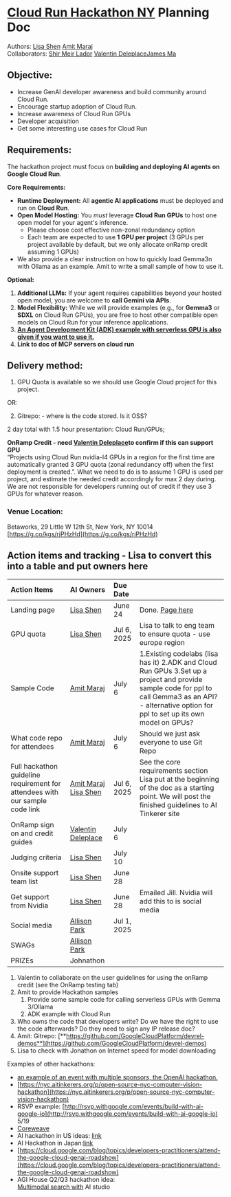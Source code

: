 # [Cloud Run Hackathon NY](https://nyc.aitinkerers.org/p/agentic-ai-app-hackathon-with-google-cloud-run-gpus) Planning Doc

Authors: [Lisa Shen](mailto:lisashen@google.com) [Amit Maraj](mailto:amaraj@google.com)  
Collaborators: [Shir Meir Lador](mailto:slador@google.com) [Valentin Deleplace](mailto:deleplace@google.com)[James Ma](mailto:jscma@google.com)

## Objective:

- Increase GenAI developer awareness and build community around Cloud Run.
- Encourage startup adoption of Cloud Run.
- Increase awareness of Cloud Run GPUs
- Developer acquisition
- Get some interesting use cases for Cloud Run

## Requirements:

The hackathon project must focus on **building and deploying AI agents on Google Cloud Run**.

**Core Requirements:**

- **Runtime Deployment:** All **agentic AI applications** must be deployed and run on **Cloud Run**.
- **Open Model Hosting:** You _must_ leverage **Cloud Run GPUs** to host one open model for your agent's inference.
  - Please choose cost effective non-zonal redundancy option
  - Each team are expected to use **1 GPU per project** (3 GPUs per project available by default, but we only allocate onRamp credit assuming 1 GPUs)
- We also provide a clear instruction on how to quickly load Gemma3n with Ollama as an example. Amit to write a small sample of how to use it.

**Optional:**

1. **Additional LLMs:** If your agent requires capabilities beyond your hosted open model, you are welcome to **call Gemini via APIs**.
2. **Model Flexibility:** While we will provide examples (e.g., for **Gemma3** or **SDXL** on Cloud Run GPUs), you are free to host other compatible open models on Cloud Run for your inference applications.
3. [**An Agent Development Kit (ADK) example with serverless GPU is also given if you want to use it.**](https://google.github.io/adk-docs/agents/models/#using-open-local-models-via-litellm)
4. **Link to doc of MCP servers on cloud run**

## Delivery method:

1. GPU Quota is available so we should use Google Cloud project for this project.

OR:

2. Gitrepo: \- where is the code stored. Is it OSS?

2 day total with 1.5 hour presentation: Cloud Run/GPUs;

**OnRamp Credit \- need [Valentin Deleplace](mailto:deleplace@google.com)to confirm if this can support GPU**  
 “Projects using Cloud Run nvidia-l4 GPUs in a region for the first time are automatically granted 3 GPU quota (zonal redundancy off) when the first deployment is created.”. What we need to do is to assume 1 GPU is used per project, and estimate the needed credit accordingly for max 2 day during. We are not responsible for developers running out of credit if they use 3 GPUs for whatever reason.

### **Venue Location:**

Betaworks, 29 Little W 12th St, New York, NY 10014  
[https://g.co/kgs/rjPHzHd](https://g.co/kgs/rjPHzHd)

## Action items and tracking \- Lisa to convert this into a table and put owners here

| Action Items                                                                 | AI Owners                                                                      | Due Date    |                                                                                                                                                                                                        |
| :--------------------------------------------------------------------------- | :----------------------------------------------------------------------------- | :---------- | :----------------------------------------------------------------------------------------------------------------------------------------------------------------------------------------------------- |
| Landing page                                                                 | [Lisa Shen](mailto:lisashen@google.com)                                        | June 24     | Done. [Page here](https://nyc.aitinkerers.org/p/agentic-ai-app-hackathon-with-google-cloud-run-gpus)                                                                                                   |
| GPU quota                                                                    | [Lisa Shen](mailto:lisashen@google.com)                                        | Jul 6, 2025 | Lisa to talk to eng team to ensure quota \- use europe region                                                                                                                                          |
| Sample Code                                                                  | [Amit Maraj](mailto:amaraj@google.com)                                         | July 6      | 1.Existing codelabs (lisa has it) 2.ADK and Cloud Run GPUs 3.Set up a project and provide sample code for ppl to call Gemma3 as an API? \- alternative option for ppl to set up its own model on GPUs? |
| What code repo for attendees                                                 | [Amit Maraj](mailto:amaraj@google.com)                                         | July 6      | Should we just ask everyone to use Git Repo                                                                                                                                                            |
| Full hackathon guideline requirement for attendees with our sample code link | [Amit Maraj](mailto:amaraj@google.com) [Lisa Shen](mailto:lisashen@google.com) | Jul 6, 2025 | See the core requirements section Lisa put at the beginning of the doc as a starting point. We will post the finished guidelines to AI Tinkerer site                                                   |
| OnRamp sign on and credit guides                                             | [Valentin Deleplace](mailto:deleplace@google.com)                              | July 6      |                                                                                                                                                                                                        |
| Judging criteria                                                             | [Lisa Shen](mailto:lisashen@google.com)                                        | July 10     |                                                                                                                                                                                                        |
| Onsite support team list                                                     | [Lisa Shen](mailto:lisashen@google.com)                                        | June 28     |                                                                                                                                                                                                        |
| Get support from Nvidia                                                      | [Lisa Shen](mailto:lisashen@google.com)                                        | June 28     | Emailed Jill. Nvidia will add this to is social media                                                                                                                                                  |
| Social media                                                                 | [Allison Park](mailto:allisonpark@google.com)                                  | Jul 1, 2025 |                                                                                                                                                                                                        |
| SWAGs                                                                        | [Allison Park](mailto:allisonpark@google.com)                                  |             |                                                                                                                                                                                                        |
| PRIZEs                                                                       | Johnathon                                                                      |             |                                                                                                                                                                                                        |

1. Valentin to collaborate on the user guidelines for using the onRamp credit (see the OnRamp testing tab)
2. Amit to provide Hackathon samples
   1. Provide some sample code for calling serverless GPUs with Gemma 3/Ollama
   2. ADK example with Cloud Run
3. Who owns the code that developers write? Do we have the right to use the code afterwards? Do they need to sign any IP release doc?
4. Amit: Gitrepo: [**https://github.com/GoogleCloudPlatform/devrel-demos**](https://github.com/GoogleCloudPlatform/devrel-demos)
5. Lisa to check with Jonathon on Internet speed for model downloading

Examples of other hackathons:

- [an example of an event with multiple sponsors, the OpenAI hackathon.](https://nyc.aitinkerers.org/p/openai-realtime-voice-x-reasoning-hackathon-ai-tinkerers)
- [https://nyc.aitinkerers.org/p/open-source-nyc-computer-vision-hackathon](https://nyc.aitinkerers.org/p/open-source-nyc-computer-vision-hackathon)
- RSVP example: [http://rsvp.withgoogle.com/events/build-with-ai-google-io](http://rsvp.withgoogle.com/events/build-with-ai-google-io) 5/19
- [Coreweave](https://semianalysis.com/hackathon-2025/?utm_content=327205203&utm_medium=social&utm_source=linkedin&hss_channel=lcp-36121341)
- AI hackathon in US ideas: [link](https://sites.google.com/corp/google.com/cloud-devrel/programs/learning-development/genai-hackathon)
- AI Hackathon in Japan:[link](https://googlecloudjapanaihackathon.devpost.com/)
- [https://cloud.google.com/blog/topics/developers-practitioners/attend-the-google-cloud-genai-roadshow](https://cloud.google.com/blog/topics/developers-practitioners/attend-the-google-cloud-genai-roadshow)
- AGI House Q2/Q3 hackathon idea:  
  [Multimodal search with](https://cloud.google.com/blog/products/ai-machine-learning/combine-text-image-power-with-vertex-ai?utm_source=linkedin&utm_medium=unpaidsoc&utm_campaign=fy25q1-googlecloud-blog-ai-in_feed-no-brand-global&utm_content=-&utm_term=-&linkId=12610621) AI studio
